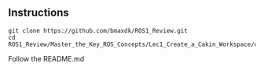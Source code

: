 ## Instructions

```
git clone https://github.com/bmaxdk/ROS1_Review.git
cd ROS1_Review/Master_the_Key_ROS_Concepts/Lec1_Create_a_Cakin_Workspace/catkin_ws

```
Follow the README.md
